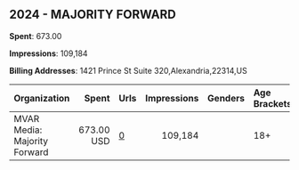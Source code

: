 ## 2024 - MAJORITY FORWARD 
**Spent**: 673.00

**Impressions**: 109,184

**Billing Addresses**: 1421 Prince St Suite 320,Alexandria,22314,US

|Organization|Spent|Urls|Impressions|Genders|Age Brackets|Country Codes|
|:---|---:|:---|---:|:---|:---|:---|
|MVAR Media: Majority Forward|673.00 USD|[0](https://www.snap.com/political-ads/asset/b8951e7605d40038997c55301bc613a17ec382eeb01a2a22e9122b7c20da3e04?mediaType=jpg)|109,184||18+|united states|

